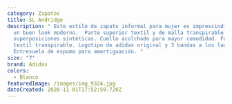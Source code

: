 ```yaml
---
category: Zapatos
title: SL Andridge
description: " Este estilo de zapato informal para mujer es imprescindible para
  un buen look moderno.  Parte superior textil y de malla transpirable con
  superposiciones sintéticas. Cuello acolchado para mayor comodidad. Forro
  textil transpirable. Logotipo de adidas original y 3 bandas a los lados.
  Entresuela de espuma para amortiguación. "
size: "7"
brand: Adidas
colors:
  - Blanco
featuredImage: /images/img_9324.jpg
dateCreated: 2020-11-01T17:52:59.720Z
---
```

